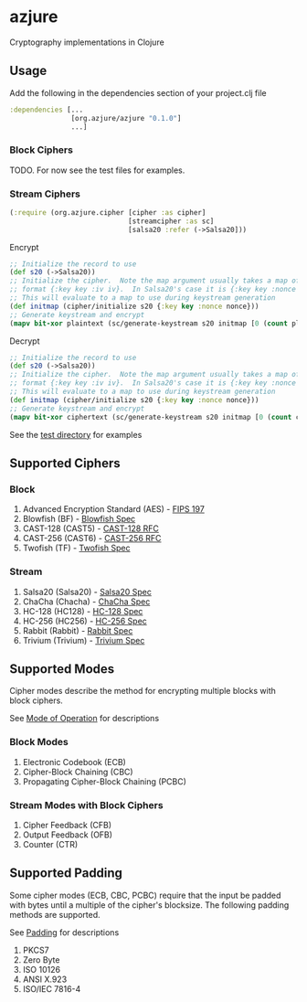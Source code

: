 azjure
======

Cryptography implementations in Clojure

## Usage
Add the following in the dependencies section of your project.clj file

```Clojure
:dependencies [...
               [org.azjure/azjure "0.1.0"]
               ...]
```

### Block Ciphers
TODO.  For now see the test files for examples.

### Stream Ciphers

```Clojure
(:require (org.azjure.cipher [cipher :as cipher]
                             [streamcipher :as sc]
                             [salsa20 :refer (->Salsa20]))
```

Encrypt

```Clojure
;; Initialize the record to use
(def s20 (->Salsa20))
;; Initialize the cipher.  Note the map argument usually takes a map of the
;; format {:key key :iv iv}.  In Salsa20's case it is {:key key :nonce nonce}.
;; This will evaluate to a map to use during keystream generation
(def initmap (cipher/initialize s20 {:key key :nonce nonce}))
;; Generate keystream and encrypt
(mapv bit-xor plaintext (sc/generate-keystream s20 initmap [0 (count plaintext)]))
```

Decrypt

```Clojure
;; Initialize the record to use
(def s20 (->Salsa20))
;; Initialize the cipher.  Note the map argument usually takes a map of the
;; format {:key key :iv iv}.  In Salsa20's case it is {:key key :nonce nonce}.
;; This will evaluate to a map to use during keystream generation
(def initmap (cipher/initialize s20 {:key key :nonce nonce}))
;; Generate keystream and encrypt
(mapv bit-xor ciphertext (sc/generate-keystream s20 initmap [0 (count ciphertext)]))
```

See the [test directory](https://github.com/CraZySacX/azjure/tree/master/test/org/azjure/cipher) for examples

## Supported Ciphers
### Block
1. Advanced Encryption Standard (AES) - [FIPS 197](http://csrc.nist.gov/publications/fips/fips197/fips-197.pdf)
2. Blowfish (BF) - [Blowfish Spec](https://www.schneier.com/paper-blowfish-fse.html)
3. CAST-128 (CAST5) - [CAST-128 RFC](http://tools.ietf.org/html/rfc2144)
4. CAST-256 (CAST6) - [CAST-256 RFC](http://tools.ietf.org/html/rfc2612)
5. Twofish (TF) - [Twofish Spec](http://www.schneier.com/paper-twofish-paper.pdf)

### Stream
1. Salsa20 (Salsa20) - [Salsa20 Spec](http://cr.yp.to/snuffle/spec.pdf)
2. ChaCha (Chacha) - [ChaCha Spec](http://cr.yp.to/chacha/chacha-20080128.pdf)
3. HC-128 (HC128) - [HC-128 Spec](http://www.ecrypt.eu.org/stream/p3ciphers/hc/hc128_p3.pdf)
4. HC-256 (HC256) - [HC-256 Spec](http://www3.ntu.edu.sg/home/wuhj/research/hc/hc256_fse.pdf)
5. Rabbit (Rabbit) - [Rabbit Spec](http://tools.ietf.org/rfc/rfc4503.txt)
6. Trivium (Trivium) - [Trivium Spec](http://www.ecrypt.eu.org/stream/p3ciphers/trivium/trivium_p3.pdf)

## Supported Modes
Cipher modes describe the method for encrypting multiple blocks with block ciphers.

See [Mode of Operation](http://en.wikipedia.org/wiki/Block_cipher_mode_of_operation) for
descriptions

### Block Modes
1. Electronic Codebook (ECB)
2. Cipher-Block Chaining (CBC)
3. Propagating Cipher-Block Chaining (PCBC)

### Stream Modes with Block Ciphers
1. Cipher Feedback (CFB)
2. Output Feedback (OFB)
3. Counter (CTR)

## Supported Padding
Some cipher modes (ECB, CBC, PCBC) require that the input be padded with bytes until a 
multiple of the cipher's blocksize.  The following padding methods are supported.

See [Padding](http://en.wikipedia.org/wiki/Padding_%28cryptography%29) for descriptions

1. PKCS7
2. Zero Byte
3. ISO 10126
4. ANSI X.923
5. ISO/IEC 7816-4